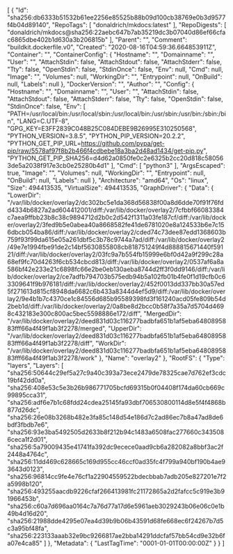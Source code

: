 [
  {
    "Id": "sha256:db6333b51532b61ee2256e85525b88b09d100cb38769e0b3d9577f4b04d89140",
    "RepoTags": [
      "donaldrich/mkdocs:latest"
    ],
    "RepoDigests": [
      "donaldrich/mkdocs@sha256:22aebc647b7ab35219dc3b07040d86ef66cfac6865dbe402b1d630a3b206815b"
    ],
    "Parent": "",
    "Comment": "buildkit.dockerfile.v0",
    "Created": "2020-08-16T04:59:36.664853911Z",
    "Container": "",
    "ContainerConfig": {
      "Hostname": "",
      "Domainname": "",
      "User": "",
      "AttachStdin": false,
      "AttachStdout": false,
      "AttachStderr": false,
      "Tty": false,
      "OpenStdin": false,
      "StdinOnce": false,
      "Env": null,
      "Cmd": null,
      "Image": "",
      "Volumes": null,
      "WorkingDir": "",
      "Entrypoint": null,
      "OnBuild": null,
      "Labels": null
    },
    "DockerVersion": "",
    "Author": "",
    "Config": {
      "Hostname": "",
      "Domainname": "",
      "User": "",
      "AttachStdin": false,
      "AttachStdout": false,
      "AttachStderr": false,
      "Tty": false,
      "OpenStdin": false,
      "StdinOnce": false,
      "Env": [
        "PATH=/usr/local/bin:/usr/local/sbin:/usr/local/bin:/usr/sbin:/usr/bin:/sbin:/bin",
        "LANG=C.UTF-8",
        "GPG_KEY=E3FF2839C048B25C084DEBE9B26995E310250568",
        "PYTHON_VERSION=3.8.5",
        "PYTHON_PIP_VERSION=20.2.2",
        "PYTHON_GET_PIP_URL=https://github.com/pypa/get-pip/raw/5578af97f8b2b466f4cdbebe18a3ba2d48ad1434/get-pip.py",
        "PYTHON_GET_PIP_SHA256=d4d62a0850fe0c2e6325b2cc20d818c580563de5a2038f917e3cb0e25280b4d1"
      ],
      "Cmd": [
        "python3"
      ],
      "ArgsEscaped": true,
      "Image": "",
      "Volumes": null,
      "WorkingDir": "",
      "Entrypoint": null,
      "OnBuild": null,
      "Labels": null
    },
    "Architecture": "amd64",
    "Os": "linux",
    "Size": 494413535,
    "VirtualSize": 494413535,
    "GraphDriver": {
      "Data": {
        "LowerDir": "/var/lib/docker/overlay2/dc302bc5e1da368d56838f00a8d6dde70f91f76fdd4334b6827a2ad604412001/diff:/var/lib/docker/overlay2/7cfbbf66083384c7aea9ffbb23b8c38c9894712d2b0c2d542f1311a03fe187cf/diff:/var/lib/docker/overlay2/3fed9b5e0abea40a8668582fe41de6781020e8a124533b6e7c156dbcb054ba86/diff:/var/lib/docker/overlay2/cded74c73dee87edd1368603b759f93f99da615e05a261dbf5c3b78c9744a7ad/diff:/var/lib/docker/overlay2/49e7e1994fbe91de2c14bf5630855808cb818751249f4d888815671440f59121/diff:/var/lib/docker/overlay2/03fc9a7b554fb15999e6bf0d42a9f299c28a68ef9fc70d4263f6cb534cbcd813/diff:/var/lib/docker/overlay2/0537af6a8a586bf42e233e21c6898fc66e2be0eb130aeba8744d2ff3f0dd9146/diff:/var/lib/docker/overlay2/ce7adfb794703b575edb94b5a102fb01b4fe0f1d19cfb0c63309641f9b976181/diff:/var/lib/docker/overlay2/452f0013dd337bb30a57ed5f271613d815cf8948da6682c6b433a8344d4ef5d9/diff:/var/lib/docker/overlay2/9e4b1b7c4370ce1c84556d685b95589398fd3f161240acd05fe809b54d2beb1d/diff:/var/lib/docker/overlay2/0a8be8d2bcc0b58f7a35a7d5704d4698c432183e300c800ac5bec5598886e172/diff",
        "MergedDir": "/var/lib/docker/overlay2/deed831d03c116277badbfa651b1af5eba6480895883fff66a4f49f1ab3f2278/merged",
        "UpperDir": "/var/lib/docker/overlay2/deed831d03c116277badbfa651b1af5eba6480895883fff66a4f49f1ab3f2278/diff",
        "WorkDir": "/var/lib/docker/overlay2/deed831d03c116277badbfa651b1af5eba6480895883fff66a4f49f1ab3f2278/work"
      },
      "Name": "overlay2"
    },
    "RootFS": {
      "Type": "layers",
      "Layers": [
        "sha256:50644c29ef5a27c9a40c393a73ece2479de78325cae7d762ef3cdc19bf42dd0a",
        "sha256:408e53c5e3b26b986771705bcfd69315b0f04408f174da60cb669c99895cca31",
        "sha256:adf6e7b1c68fdd24cdea25145fa93dbf706530800114d8e5f4f4868b877d26dc",
        "sha256:26e08b3268b482e3fa85c148d54e186d7c2ad86ec7b8a47ad8de6bdf3fbdb7e6",
        "sha256:93e3ba5492505d2633b8f212b94c1483a6508fac277660c3435086ceca1f2d01",
        "sha256:5a79009435e41741fa392dc9ecece0aad9cb6a282082a8bbf3ac2f2448a4764c",
        "sha256:11dd469c628665c169d955cc46ccf0ad35fc4f799a940bf190b4ae93643d0123",
        "sha256:96814cc9fe4e76cf1a22904559522bdecbbab7adb205e827201e7f2a5998b120",
        "sha256:493255aacdb9226cfaf266413981fc21172865a2d2fafcc5c919e3b91966453b",
        "sha256:c60a7d696aa0164c7a76d77a17d6e5961aeb3029243b06e06c0e1b49b4d16d20",
        "sha256:21988dde4295e07ea4d39b9b06b43591d68fe668ec6f24267b7d5c3a95bf48fa",
        "sha256:223133aaab32e9bc9266817ae2bba14291ddcfaf57bb54cd9e32b6fa07e4ca85"
      ]
    },
    "Metadata": {
      "LastTagTime": "0001-01-01T00:00:00Z"
    }
  }
]
